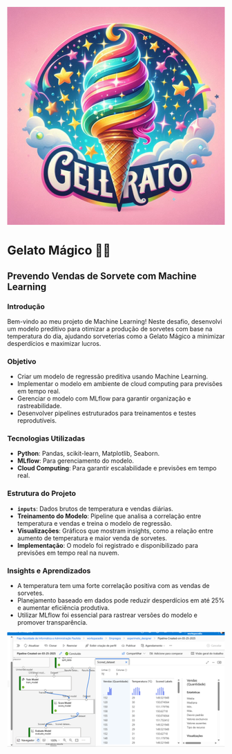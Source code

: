 ![Logo da Gelato Mágico](assets/logo.png)

# **Gelato Mágico 🍦✨**
## **Prevendo Vendas de Sorvete com Machine Learning**

### **Introdução**
Bem-vindo ao meu projeto de Machine Learning! Neste desafio, desenvolvi um modelo preditivo para otimizar a produção de sorvetes com base na temperatura do dia, ajudando sorveterias como a Gelato Mágico a minimizar desperdícios e maximizar lucros.

### **Objetivo**
- Criar um modelo de regressão preditiva usando Machine Learning.
- Implementar o modelo em ambiente de cloud computing para previsões em tempo real.
- Gerenciar o modelo com MLflow para garantir organização e rastreabilidade.
- Desenvolver pipelines estruturados para treinamentos e testes reprodutíveis.

### **Tecnologias Utilizadas**
- **Python**: Pandas, scikit-learn, Matplotlib, Seaborn.
- **MLflow**: Para gerenciamento do modelo.
- **Cloud Computing**: Para garantir escalabilidade e previsões em tempo real.

### **Estrutura do Projeto**
- **`inputs`**: Dados brutos de temperatura e vendas diárias.
- **Treinamento do Modelo**: Pipeline que analisa a correlação entre temperatura e vendas e treina o modelo de regressão.
- **Visualizações**: Gráficos que mostram insights, como a relação entre aumento de temperatura e maior venda de sorvetes.
- **Implementação**: O modelo foi registrado e disponibilizado para previsões em tempo real na nuvem.

### **Insights e Aprendizados**
- A temperatura tem uma forte correlação positiva com as vendas de sorvetes.
- Planejamento baseado em dados pode reduzir desperdícios em até 25% e aumentar eficiência produtiva.
- Utilizar MLflow foi essencial para rastrear versões do modelo e promover transparência.


![Score Model](assets/score_model.png)